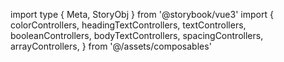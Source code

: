import type { Meta, StoryObj } from '@storybook/vue3'
import {
colorControllers,
headingTextControllers,
textControllers,
booleanControllers,
bodyTextControllers,
spacingControllers,
arrayControllers,
} from '@/assets/composables'
